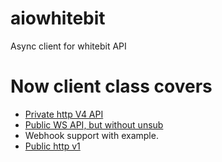 # aiowhitebit
Async client for whitebit API

# Now client class covers 
* [Private http V4 API](https://github.com/whitebit-exchange/api-docs/blob/f7ca495281ade44f9f075a91c2e55d5da32a99fd/Private/http-trade-v4.md)
* [Public WS API, but without unsub](https://github.com/whitebit-exchange/api-docs/blob/master/Public/websocket.md)
* Webhook support with example.
* [Public http v1](https://github.com/whitebit-exchange/api-docs/blob/main/docs/Public/http-v1.md#kline)
